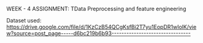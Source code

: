 WEEK - 4 ASSIGNMENT: TData Preprocessing and feature engineering

Dataset used: https://drive.google.com/file/d/1KzCzB54QCgKsfBi2T7yu1EopDR1wIolK/view?source=post_page-----d6bc219b6b93--------------------------------
